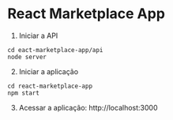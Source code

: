 # React Marketplace App

1. Iniciar a API
```
cd eact-marketplace-app/api
node server
```

2. Iniciar a aplicação
```
cd react-marketplace-app
npm start
```

3. Acessar a aplicação: http://localhost:3000
